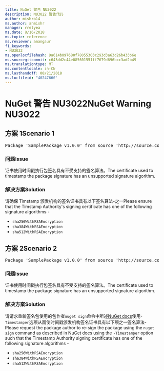 ```yaml
---
title: NuGet 警告 NU3022
description: NU3022 警告代码
author: mishra14
ms.author: anmishr
manager: rrelyea
ms.date: 8/16/2018
ms.topic: reference
ms.reviewer: anangaur
f1_keywords:
- NU3022
ms.openlocfilehash: 9a614b097680f78055303c293d3a63d26b433b6e
ms.sourcegitcommit: c643dd2c44e085601551ff7079d696bcc3ad2b49
ms.translationtype: MT
ms.contentlocale: zh-CN
ms.lasthandoff: 08/21/2018
ms.locfileid: "40247660"
---
```

# <a name="nuget-warning-nu3022"></a><span data-ttu-id="e1f6b-103">NuGet 警告 NU3022</span><span class="sxs-lookup"><span data-stu-id="e1f6b-103">NuGet Warning NU3022</span></span>

## <a name="scenario-1"></a><span data-ttu-id="e1f6b-104">方案 1</span><span class="sxs-lookup"><span data-stu-id="e1f6b-104">Scenario 1</span></span>

<pre>Package 'SamplePackage v1.0.0' from source 'http://source.com/index.json': The primary signature's timestamp certificate has an unsupported signature algorithm.</pre>

### <a name="issue"></a><span data-ttu-id="e1f6b-105">问题</span><span class="sxs-lookup"><span data-stu-id="e1f6b-105">Issue</span></span>

<span data-ttu-id="e1f6b-106">证书使用时间戳执行包签名具有不受支持的签名算法。</span><span class="sxs-lookup"><span data-stu-id="e1f6b-106">The certificate used to timestamp the package signature has an unsupported signature algorithm.</span></span>


### <a name="solution"></a><span data-ttu-id="e1f6b-107">解决方案</span><span class="sxs-lookup"><span data-stu-id="e1f6b-107">Solution</span></span>

<span data-ttu-id="e1f6b-108">请确保 Timstamp 颁发机构的签名证书具有以下签名算法-之一</span><span class="sxs-lookup"><span data-stu-id="e1f6b-108">Please ensure that the Timstamp Authority's signing certificate has one of the following signature algorithms -</span></span> 
* `sha256WithRSAEncryption`
* `sha384WithRSAEncryption`
* `sha512WithRSAEncryption`



## <a name="scenario-2"></a><span data-ttu-id="e1f6b-109">方案 2</span><span class="sxs-lookup"><span data-stu-id="e1f6b-109">Scenario 2</span></span>

<pre>Package 'SamplePackage v1.0.0' from source 'http://source.com/index.json': The timestamp certificate has an unsupported signature algorithm (SHA1). The following algorithms are supported: SHA256RSA, SHA384RSA, SHA512RSA.</pre>

### <a name="issue"></a><span data-ttu-id="e1f6b-110">问题</span><span class="sxs-lookup"><span data-stu-id="e1f6b-110">Issue</span></span>

<span data-ttu-id="e1f6b-111">证书使用时间戳执行包签名具有不受支持的签名算法。</span><span class="sxs-lookup"><span data-stu-id="e1f6b-111">The certificate used to timestamp the package signature has an unsupported signature algorithm.</span></span>


### <a name="solution"></a><span data-ttu-id="e1f6b-112">解决方案</span><span class="sxs-lookup"><span data-stu-id="e1f6b-112">Solution</span></span>

<span data-ttu-id="e1f6b-113">请请求重新签名包使用的包作者`nuget sign`命令中所述[NuGet docs](https://docs.microsoft.com/en-us/nuget/create-packages/sign-a-package)使用`-Timestamper`选项从而使时间戳颁发机构签名证书具有以下项之一签名算法-</span><span class="sxs-lookup"><span data-stu-id="e1f6b-113">Please request the package author to re-sign the package using the `nuget sign` command as described in [NuGet docs](https://docs.microsoft.com/en-us/nuget/create-packages/sign-a-package) using the `-Timestamper` option such that the Timestamp Authority signing certificate has one of the following signature algorithms -</span></span>
* `sha256WithRSAEncryption`
* `sha384WithRSAEncryption`
* `sha512WithRSAEncryption`


